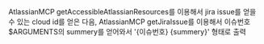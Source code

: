 AtlassianMCP getAccessibleAtlassianResources를 이용해서 jira issue를 얻을 수 있는 cloud id를 얻은 다음,
AtlassianMCP getJiraIssue를 이용해서 이슈번호 $ARGUMENTS의 summery를 얻어와서
'{이슈번호} {summery}' 형태로 출력

